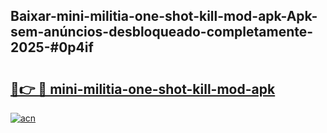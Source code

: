 ## Baixar-mini-militia-one-shot-kill-mod-apk-Apk-sem-anúncios-desbloqueado-completamente-2025-#0p4if

# <h2><a href="https://ainizakaria.my?title=mini-militia-one-shot-kill-mod-apk&ref=22M">🔗👉 🔴 mini-militia-one-shot-kill-mod-apk</a></h2>

[![acn](https://github.com/user-attachments/assets/0f9c940e-d8b0-45ae-aac7-cd30a18b3e1c)](https://ainizakaria.my?title=mini-militia-one-shot-kill-mod-apk&ref=22M)

